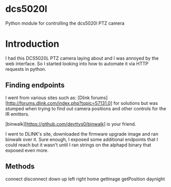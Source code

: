 # dcs5020l
Python module for controlling the dcs5020l PTZ camera

Introduction
============
I had this DCS5020L PTZ camera laying about and I was annoyed by the
web interface.  So I started looking into how to automate it via HTTP
requests in python.

Finding endpoints
-----------------
I went from various sites such as: [Dlink forums][http://forums.dlink.com/index.php?topic=57131.0] for solutions but was stumped when trying to find out camera positions and other controls for the IR emitters.

[binwalk][https://github.com/devttys0/binwalk] is your friend.

I went to DLINK's site, downloaded the firmware upgrade image and ran binwalk over it.  Sure enough, I exposed some additional endpoints that I could reach but it wasn't until I ran strings on the alphapd binary that exposed even more.

Methods
-------
connect
disconnect
down
up
left
right
home
getImage
getPosition
daynight
